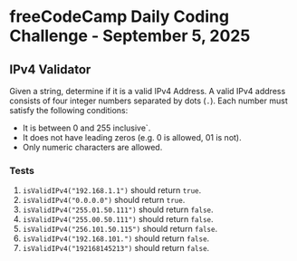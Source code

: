 # freeCodeCamp Daily Coding Challenge - September 5, 2025

## IPv4 Validator

Given a string, determine if it is a valid IPv4 Address. A valid IPv4 address consists of four integer numbers separated by dots (`.`). Each number must satisfy the following conditions:

* It is between 0 and 255 inclusive`.
* It does not have leading zeros (e.g. 0 is allowed, 01 is not).
* Only numeric characters are allowed.

### Tests

1. `isValidIPv4("192.168.1.1")` should return `true`.
2. `isValidIPv4("0.0.0.0")` should return `true`.
3. `isValidIPv4("255.01.50.111")` should return `false`.
4. `isValidIPv4("255.00.50.111")` should return `false`.
5. `isValidIPv4("256.101.50.115")` should return `false`.
6. `isValidIPv4("192.168.101.")` should return `false`.
7. `isValidIPv4("192168145213")` should return `false`.